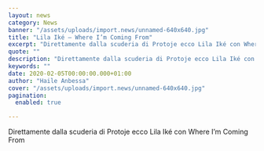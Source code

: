 ```yaml
---
layout: news
category: News
banner: "/assets/uploads/import.news/unnamed-640x640.jpg"
title: "Lila Iké – Where I’m Coming From"
excerpt: "Direttamente dalla scuderia di Protoje ecco Lila Iké con Where I’m Coming From"
quote: ""
description: "Direttamente dalla scuderia di Protoje ecco Lila Iké con Where I’m Coming From"
keywords: ""
date: 2020-02-05T00:00:00.000+01:00
author: "Haile Anbessa"
cover: "/assets/uploads/import.news/unnamed-640x640.jpg"
pagination:
  enabled: true

---
```


Direttamente dalla scuderia di Protoje ecco Lila Iké con Where I’m Coming From
